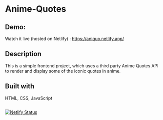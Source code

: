 # Anime-Quotes

## Demo:
Watch it live (hosted on Netlify) : https://aniquo.netlify.app/

## Description
This is a simple frontend project, which uses a third party Anime Quotes API to render and display some of the iconic quotes in anime.

## Built with 
HTML, CSS, JavaScript

##
[![Netlify Status](https://api.netlify.com/api/v1/badges/e8643722-e67a-4064-9a48-5ec98c7a0c30/deploy-status)](https://app.netlify.com/sites/aniquo/deploys)
